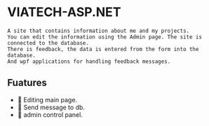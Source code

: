 # VIATECH-ASP.NET
    A site that contains information about me and my projects. 
    You can edit the information using the Admin page. The site is connected to the database. 
    There is feedback, the data is entered from the form into the database. 
    And wpf applications for handling feedback messages.
    
## Fuatures
- 🔧 Editing main page.
- 📩 Send message to db.
- 🛂 admin control panel.
